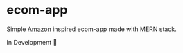 # ecom-app
Simple [Amazon](https://amazon.com) inspired ecom-app made with MERN stack.

In Development 🚧
